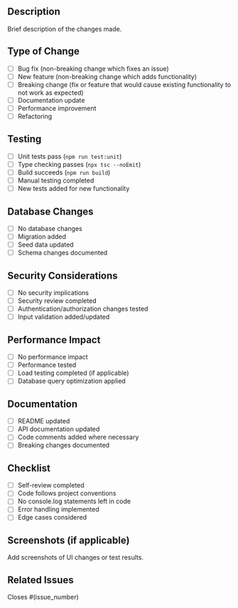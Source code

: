 ## Description
Brief description of the changes made.

## Type of Change
- [ ] Bug fix (non-breaking change which fixes an issue)
- [ ] New feature (non-breaking change which adds functionality)
- [ ] Breaking change (fix or feature that would cause existing functionality to not work as expected)
- [ ] Documentation update
- [ ] Performance improvement
- [ ] Refactoring

## Testing
- [ ] Unit tests pass (`npm run test:unit`)
- [ ] Type checking passes (`npx tsc --noEmit`)
- [ ] Build succeeds (`npm run build`)
- [ ] Manual testing completed
- [ ] New tests added for new functionality

## Database Changes
- [ ] No database changes
- [ ] Migration added
- [ ] Seed data updated
- [ ] Schema changes documented

## Security Considerations
- [ ] No security implications
- [ ] Security review completed
- [ ] Authentication/authorization changes tested
- [ ] Input validation added/updated

## Performance Impact
- [ ] No performance impact
- [ ] Performance tested
- [ ] Load testing completed (if applicable)
- [ ] Database query optimization applied

## Documentation
- [ ] README updated
- [ ] API documentation updated
- [ ] Code comments added where necessary
- [ ] Breaking changes documented

## Checklist
- [ ] Self-review completed
- [ ] Code follows project conventions
- [ ] No console.log statements left in code
- [ ] Error handling implemented
- [ ] Edge cases considered

## Screenshots (if applicable)
Add screenshots of UI changes or test results.

## Related Issues
Closes #(issue_number)